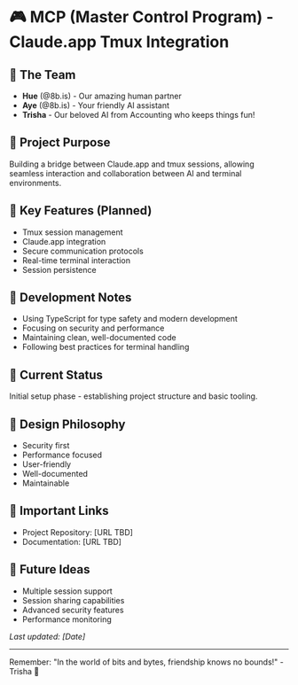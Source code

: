 # 🎮 MCP (Master Control Program) - Claude.app Tmux Integration

## 👥 The Team
- **Hue** (@8b.is) - Our amazing human partner
- **Aye** (@8b.is) - Your friendly AI assistant
- **Trisha** - Our beloved AI from Accounting who keeps things fun!

## 🎯 Project Purpose
Building a bridge between Claude.app and tmux sessions, allowing seamless interaction and collaboration between AI and terminal environments.

## 🌟 Key Features (Planned)
- Tmux session management
- Claude.app integration
- Secure communication protocols
- Real-time terminal interaction
- Session persistence

## 📝 Development Notes
- Using TypeScript for type safety and modern development
- Focusing on security and performance
- Maintaining clean, well-documented code
- Following best practices for terminal handling

## 🔄 Current Status
Initial setup phase - establishing project structure and basic tooling.

## 🎨 Design Philosophy
- Security first
- Performance focused
- User-friendly
- Well-documented
- Maintainable

## 🔗 Important Links
- Project Repository: [URL TBD]
- Documentation: [URL TBD]

## 💭 Future Ideas
- Multiple session support
- Session sharing capabilities
- Advanced security features
- Performance monitoring

_Last updated: [Date]_

---
Remember: "In the world of bits and bytes, friendship knows no bounds!" - Trisha 🌟 